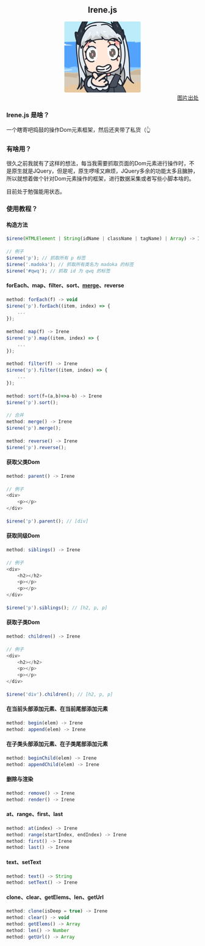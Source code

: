 <div align="center">
    <h2>Irene.js</h2>
</div>
<div align=center>
    <img style="border-radius: 4px" src="./irene.png" width="200" title="https://www.bilibili.com/video/BV11Y4y1b781" />
</div>
<div align="right">
    <a href="https://www.bilibili.com/video/BV11Y4y1b781">图片出处</a>
</div>


### Irene.js 是啥？
一个瞎寄吧捣鼓的操作Dom元素框架，然后还夹带了私货（👆

### 有啥用？
很久之前我就有了这样的想法，每当我需要抓取页面的Dom元素进行操作时，不是原生就是JQuery，但是呢，原生啰嗦又麻烦，JQuery多余的功能太多且臃肿，所以就想着做个针对Dom元素操作的框架，进行数据采集或者写些小脚本啥的。

目前处于勉强能用状态。

### 使用教程？

#### 构造方法
```javascript
$irene(HTMLElement | String(idName | className | tagName) | Array) -> Irene

// 例子
$irene('p'); // 抓取所有 p 标签
$irene('.madoka'); // 抓取所有类名为 madoka 的标签
$irene('#qwq'); // 抓取 id 为 qwq 的标签
```

#### forEach、map、filter、sort、[merge]()、reverse
```javascript
method: forEach(f) -> void
$irene('p').forEach((item, index) => {
    ...
});

method: map(f) -> Irene
$irene('p').map((item, index) => {
    ...
});

method: filter(f) -> Irene
$irene('p').filter((item, index) => {
    ...
});

method: sort(f=(a,b)=>a-b) -> Irene
$irene('p').sort();

// 合并
method: merge() -> Irene
$irene('p').merge();

method: reverse() -> Irene
$irene('p').reverse();
```

#### 获取父类Dom
```javascript
method: parent() -> Irene

// 例子
<div>
    <p></p>
</div>

$irene('p').parent(); // [div]
```

#### 获取同级Dom
```javascript
method: siblings() -> Irene

// 例子
<div>
    <h2></h2>
    <p></p>
    <p></p>
</div>

$irene('p').siblings(); // [h2, p, p]
```

#### 获取子类Dom
```javascript
method: children() -> Irene

// 例子
<div>
    <h2></h2>
    <p></p>
    <p></p>
</div>

$irene('div').children(); // [h2, p, p]
```

#### 在当前头部添加元素、在当前尾部添加元素
```javascript
method: begin(elem) -> Irene
method: append(elem) -> Irene
```

#### 在子类头部添加元素、在子类尾部添加元素
```javascript
method: beginChild(elem) -> Irene
method: appendChild(elem) -> Irene
```

#### 删除与渲染
```javascript
method: remove() -> Irene
method: render() -> Irene
```

#### at、range、first、last
```javascript
method: at(index) -> Irene
method: range(startIndex, endIndex) -> Irene
method: first() -> Irene
method: last() -> Irene
```

#### text、setText
```javascript
method: text() -> String
method: setText() -> Irene
```

#### clone、clear、getElems、len、getUrl
```javascript
method: clone(isDeep = true) -> Irene
method: clear() -> void
method: getElems() -> Array
method: len() -> Number
method: getUrl() -> Array
```